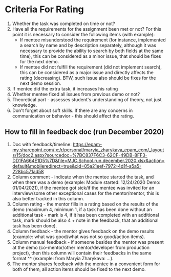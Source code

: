 # Criteria For Rating

1. Whether the task was completed on time or not?
2. Have all the requirements for the assignment been met or not? For this point it is necessary to consider the following items (with example):
    * If mentee misunderstood the requirement (for instance, implemented a search by name and by description separately, although it was necessary to provide the ability to search by both fields at the same time), this can be considered as a minor issue, that should be fixes for the next demo.
    * If mentee did not fulfill the requirement (did not implement search), this can be considered as a major issue and directly affects the rating (decreasing). BTW, such issue also should be fixes for the next demo session.
3. If mentee did the extra task, it increases his rating
4. Whether mentee fixed all issues from previous demo or not?
5. Theoretical part - assesses student's understanding of theory, not just knowledge.
6. Don't forget about soft skills. If there are any concerns in communication or behavior - this should affect the rating.

## How to fill in feedback doc (run December 2020)

1. Doc with feedback/timeline: https://epam-my.sharepoint.com/:x:/r/personal/maryia_zharykava_epam_com/_layouts/15/doc2.aspx?sourcedoc=%7BC837F6C3-62CF-49DB-8FF3-DD1FA664E1D5%7D&file=MJC.School.run.december.2020.xlsx&action=default&mobileredirect=true&cid=05a21eef-7972-4d1f-a5a5-228bc571ad58
2. Column comment - indicate when the mentee started the task, and when there was a demo (example: Module started: 12/24/2020 Demo: 01/04/2021), if the mentee got sick/if the mentee was invited for an interview/some other exceptional cases for the mentor/mentor, this is also better tracked in this column.
3. Column rating - the mentor fills in a rating based on the results of the demo (maximum 4, minimum 1, if a task has been done without an additional task - mark is 4, if it has been completed with an additional task, mark should be also 4 + note in the feedback, that an additional task has been done).
4. Column feedback - the mentor gives feedback on the demo results (example: what was good/what was not so good/action items).
5. Column manual feedback - if someone besides the mentor was present at the demo (co-mentor/other mentor/developer from production project), then this column will contain their feedbacks in the same format ^^ (example: from Maryia Zharykava: ...).
6. The mentor shares feedback with the mentee in a convenient form for both of them, all action items should be fixed to the next demo.